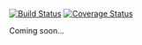 [![Build Status](https://travis-ci.org/csstree/parser.svg?branch=master)](https://travis-ci.org/csstree/parser)
[![Coverage Status](https://coveralls.io/repos/github/csstree/parser/badge.svg?branch=master)](https://coveralls.io/github/csstree/parser?branch=master)

Coming soon...